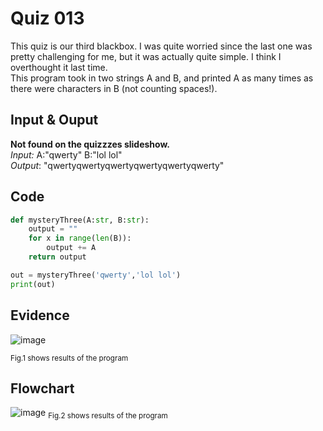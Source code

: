 # Quiz 013
This quiz is our third blackbox. I was quite worried since the last one was pretty challenging for me, but it was actually quite simple. I think I overthought it last time.<br>
This program took in two strings A and B, and printed A as many times as there were characters in B (not counting spaces!).

## Input & Ouput
**Not found on the quizzzes slideshow.**<br>
_Input:_ A:"qwerty" B:"lol lol"<br>
_Output_: "qwertyqwertyqwertyqwertyqwertyqwerty"

## Code

```py
def mysteryThree(A:str, B:str):
    output = ""
    for x in range(len(B)):
        output += A
    return output

out = mysteryThree('qwerty','lol lol')
print(out)
```

## Evidence
![image](https://github.com/Amine-Itani/Unit-1/assets/123438294/3e27282a-afb8-476f-a325-d71f56137bef)

<sub>Fig.1 shows results of the program

## Flowchart
![image](https://github.com/Amine-Itani/Unit-1/assets/123438294/a426f73d-f352-4513-b07a-aa0a96a8aff9)
<sub>Fig.2 shows results of the program
